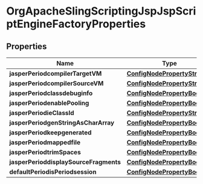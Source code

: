 
# OrgApacheSlingScriptingJspJspScriptEngineFactoryProperties

## Properties
Name | Type | Description | Notes
------------ | ------------- | ------------- | -------------
**jasperPeriodcompilerTargetVM** | [**ConfigNodePropertyString**](ConfigNodePropertyString.md) |  |  [optional]
**jasperPeriodcompilerSourceVM** | [**ConfigNodePropertyString**](ConfigNodePropertyString.md) |  |  [optional]
**jasperPeriodclassdebuginfo** | [**ConfigNodePropertyBoolean**](ConfigNodePropertyBoolean.md) |  |  [optional]
**jasperPeriodenablePooling** | [**ConfigNodePropertyBoolean**](ConfigNodePropertyBoolean.md) |  |  [optional]
**jasperPeriodieClassId** | [**ConfigNodePropertyString**](ConfigNodePropertyString.md) |  |  [optional]
**jasperPeriodgenStringAsCharArray** | [**ConfigNodePropertyBoolean**](ConfigNodePropertyBoolean.md) |  |  [optional]
**jasperPeriodkeepgenerated** | [**ConfigNodePropertyBoolean**](ConfigNodePropertyBoolean.md) |  |  [optional]
**jasperPeriodmappedfile** | [**ConfigNodePropertyBoolean**](ConfigNodePropertyBoolean.md) |  |  [optional]
**jasperPeriodtrimSpaces** | [**ConfigNodePropertyBoolean**](ConfigNodePropertyBoolean.md) |  |  [optional]
**jasperPerioddisplaySourceFragments** | [**ConfigNodePropertyBoolean**](ConfigNodePropertyBoolean.md) |  |  [optional]
**defaultPeriodisPeriodsession** | [**ConfigNodePropertyBoolean**](ConfigNodePropertyBoolean.md) |  |  [optional]



